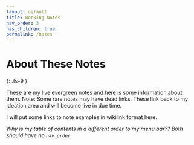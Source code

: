 ```yaml
---
layout: default
title: Working Notes
nav_order: 3
has_children: true
permalink: /notes
---
```


# About These Notes
{: .fs-9 }

These are my live evergreen notes and here is some information about them. Note: Some rare notes may have dead links.
These link back to my ideation area and will become live in due time.

I will put some links to note examples in wikilink format here.

*Why is my table of contents in a different order to my menu bar??* *Both should have no `nav_order`*
